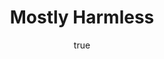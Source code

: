 ---
title: "Mostly Harmless"
bookCover: "/assets/book-covers/mostly-harmless.jpg"
slug: "mostly-harmless"
bookAuthor: "Douglas Adams"
rating: 10
amazonLink: ""
author:
  name: Rico Trebeljahr
  picture: "/assets/blog/profile.jpeg"
---